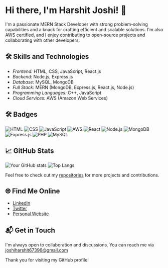 
<!---
harshitjoshi22/harshitjoshi22 is a ✨ special ✨ repository because its `README.md` (this file) appears on your GitHub profile.
You can click the Preview link to take a look at your changes.
--->

# Hi there, I'm Harshit Joshi! 👋

I'm a passionate MERN Stack Developer with strong problem-solving capabilities and a knack for crafting efficient and scalable solutions. I'm also AWS certified, and I enjoy contributing to open-source projects and collaborating with other developers.

## 🛠 Skills and Technologies
- *Frontend:* HTML, CSS, JavaScript, React.js
- *Backend:* Node.js, Express.js
- *Database:* MySQL, MongoDB
- *Full Stack:* MERN (MongoDB, Express.js, React.js, Node.js)
- *Programming Languages:* C++, JavaScript
- *Cloud Services:* AWS (Amazon Web Services)

## 🛠 Badges 
![HTML](https://img.shields.io/badge/-HTML5-E34F26?style=flat&logo=html5&logoColor=white)
![CSS](https://img.shields.io/badge/-CSS3-1572B6?style=flat&logo=css3&logoColor=white)
![JavaScript](https://img.shields.io/badge/-JavaScript-F7DF1E?style=flat&logo=javascript&logoColor=black)
![AWS](https://img.shields.io/badge/-AWS-232F3E?style=flat&logo=amazon-aws&logoColor=white)
![React](https://img.shields.io/badge/-React-61DAFB?style=flat&logo=react&logoColor=white)
![Node.js](https://img.shields.io/badge/-Node.js-339933?style=flat&logo=node.js&logoColor=white)
![MongoDB](https://img.shields.io/badge/-MongoDB-47A248?style=flat&logo=mongodb&logoColor=white)
![Express.js](https://img.shields.io/badge/-Express.js-000000?style=flat&logo=express&logoColor=white)
![PHP](https://img.shields.io/badge/-PHP-777BB4?style=flat&logo=php&logoColor=white)
![MySQL](https://img.shields.io/badge/-MySQL-4479A1?style=flat&logo=mysql&logoColor=white)


## 📈 GitHub Stats
![Your GitHub stats](https://github-readme-stats.vercel.app/api?username=yourusername&show_icons=true&theme=radical)
![Top Langs](https://github-readme-stats.vercel.app/api/top-langs/?username=yourusername&layout=compact&theme=radical)

Feel free to check out my [repositories](https://github.com/HarshitSnippet?tab=repositories) for more projects and contributions.

## 🌐 Find Me Online
- [LinkedIn](https://www.linkedin.com/in/yourusername/](https://www.linkedin.com/in/harshit-joshi-566808291/))
- [Twitter](https://twitter.com/yourusername](https://x.com/Harshit21104110))
- [Personal Website](https://yourwebsite.com)

## 📬 Get in Touch
I'm always open to collaboration and discussions. You can reach me via [joshiharshit67396@gmail.com](mailto:joshiharshit67396@gmail.com) 

Thank you for visiting my GitHub profile!
